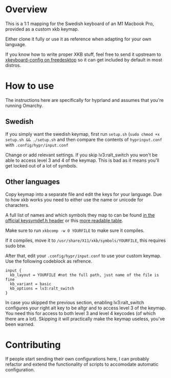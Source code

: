 # Overview

This is a 1:1 mapping for the Swedish keyboard of an M1 Macbook Pro, provided as a custom xkb keymap.

Either clone it fully or use it as reference when adapting for your own language.

If you know how to write proper XKB stuff, feel free to send it upstream to [xkeyboard-config on freedesktop](https://gitlab.freedesktop.org/xkeyboard-config/xkeyboard-config) so it can get included by default in most distros.

# How to use

The instructions here are specifically for hyprland and assumes that you're running Omarchy.

## Swedish
If you simply want the swedish keymap, first run `setup.sh` (`sudo chmod +x setup.sh && ./setup.sh` and then compare the contents of `hyprinput.conf` with `.config/hypr/input.conf`

Change or add relevant settings. If you skip lv3:ralt_switch you won't be able to access level 3 and 4 of the keymap. This is bad as it means you'll get locked out of a lot of symbols.

## Other languages
Copy keymap into a separate file and edit the keys for your language. Due to how xkb works you need to either use the name or unicode for characters.

A full list of names and which symbols they map to can be found [in the official keysymdef.h header](https://cgit.freedesktop.org/xorg/proto/x11proto/plain/keysymdef.h) or this [more readable table](https://wiki.linuxquestions.org/wiki/List_of_keysyms).

Make sure to run `xkbcomp -w 0 YOURFILE` to make sure it compiles.

If it compiles, move it to `/usr/share/X11/xkb/symbols/YOURFILE`, this requires sudo btw.

After that, edit your `.config/hypr/input.conf` to use your custom keymap. Use the following codeblock as refrence.
```
input {
  kb_layout = YOURFILE #not the full path, just name of the file is fine
  kb_variant = basic
  kb_options = lv3:ralt_switch
}

```

In case you skipped the previous section, enabling lv3:ralt_switch configures your right alt key to be altgr and to access level 3 of the keymap. You need this for access to both level 3 and level 4 keycodes (of which there are a lot).
Skipping it will practically make the keymap useless, you've been warned.

# Contributing
If people start sending their own configurations here, I can probably refactor and extend the functionality of scripts to accomodate automatic configuration. 
